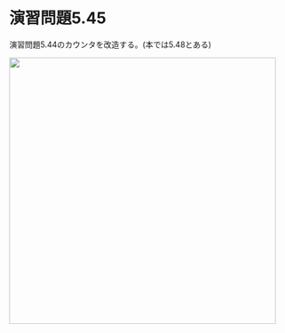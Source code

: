 # 演習問題5.45

演習問題5.44のカウンタを改造する。(本では5.48とある)


<img src="https://horie-t.github.io/DigitalDesignAndComputerArchitecture-Ans/images/ex5-45/ex5-45-circuit.svg" width="480px" />
